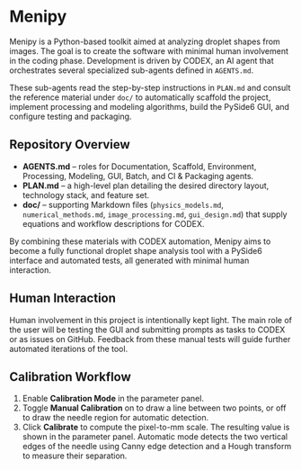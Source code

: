 # Menipy

Menipy is a Python-based toolkit aimed at analyzing droplet shapes from images. The goal is to create the software with minimal human involvement in the coding phase. Development is driven by CODEX, an AI agent that orchestrates several specialized sub-agents defined in `AGENTS.md`.

These sub-agents read the step-by-step instructions in `PLAN.md` and consult the reference material under `doc/` to automatically scaffold the project, implement processing and modeling algorithms, build the PySide6 GUI, and configure testing and packaging.

## Repository Overview

- **AGENTS.md** – roles for Documentation, Scaffold, Environment, Processing, Modeling, GUI, Batch, and CI & Packaging agents.
- **PLAN.md** – a high-level plan detailing the desired directory layout, technology stack, and feature set.
- **doc/** – supporting Markdown files (`physics_models.md`, `numerical_methods.md`, `image_processing.md`, `gui_design.md`) that supply equations and workflow descriptions for CODEX.

By combining these materials with CODEX automation, Menipy aims to become a fully functional droplet shape analysis tool with a PySide6 interface and automated tests, all generated with minimal human interaction.

## Human Interaction

Human involvement in this project is intentionally kept light. The main role of
the user will be testing the GUI and submitting prompts as tasks to CODEX or as
issues on GitHub. Feedback from these manual tests will guide further automated
iterations of the tool.

## Calibration Workflow

1. Enable **Calibration Mode** in the parameter panel.
2. Toggle **Manual Calibration** on to draw a line between two points, or off to
   draw the needle region for automatic detection.
3. Click **Calibrate** to compute the pixel-to-mm scale. The resulting value is
   shown in the parameter panel.
   Automatic mode detects the two vertical edges of the needle using Canny edge
   detection and a Hough transform to measure their separation.
